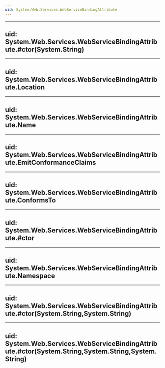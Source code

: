 ```yaml
---
uid: System.Web.Services.WebServiceBindingAttribute
---
```


---
uid: System.Web.Services.WebServiceBindingAttribute.#ctor(System.String)
---

---
uid: System.Web.Services.WebServiceBindingAttribute.Location
---

---
uid: System.Web.Services.WebServiceBindingAttribute.Name
---

---
uid: System.Web.Services.WebServiceBindingAttribute.EmitConformanceClaims
---

---
uid: System.Web.Services.WebServiceBindingAttribute.ConformsTo
---

---
uid: System.Web.Services.WebServiceBindingAttribute.#ctor
---

---
uid: System.Web.Services.WebServiceBindingAttribute.Namespace
---

---
uid: System.Web.Services.WebServiceBindingAttribute.#ctor(System.String,System.String)
---

---
uid: System.Web.Services.WebServiceBindingAttribute.#ctor(System.String,System.String,System.String)
---
